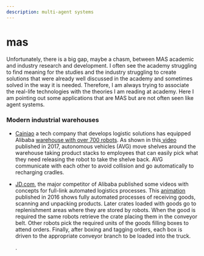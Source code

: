 ```yaml
---
description: multi-agent systems
---
```


# mas

Unfortunately, there is a big gap, maybe a chasm, between MAS academic and industry research and development. I often see the academy struggling to find meaning for the studies and the industry struggling to create solutions that were already well discussed in the academy and sometimes solved in the way it is needed. Therefore, I am always trying to associate the real-life technologies with the theories I am reading at academy. Here I am pointing out some applications that are MAS but are not often seen like agent systems.

### Modern industrial warehouses

* [Cainiao](https://global.cainiao.com/) a tech company that develops logistic solutions has equipped Alibaba [warehouse with over 700 robots](https://www.cnbc.com/2018/10/30/alibaba-cainiao-chinas-biggest-robot-warehouse-for-singles-day.html). As shown in this[ video](https://www.youtube.com/watch?v=bvEzDNxj7hA) published in 2017, autonomous vehicles \(AVG\) move shelves around the warehouse taking product stacks to employees that can easily pick what they need releasing the robot to take the shelve back. AVG communicate with each other to avoid collision and go automatically to recharging cradles.
* [JD.com](http://jd.com), the major competitor of Alibaba published some videos with concepts for full-link automated logistics processes. This [animation](https://www.youtube.com/watch?v=u2ucFo-cghQ) published in 2016 shows fully automated processes of receiving goods, scanning and unpacking products. Later crates loaded with goods go to replenishment areas where they are stored by robots. When the good is required the same robots retrieve the crate placing them in the conveyor belt. Other robots pick the required units of the goods filling boxes to attend orders. Finally, after boxing and tagging orders, each box is driven to the appropriate conveyor branch to be loaded into the truck.

  .

